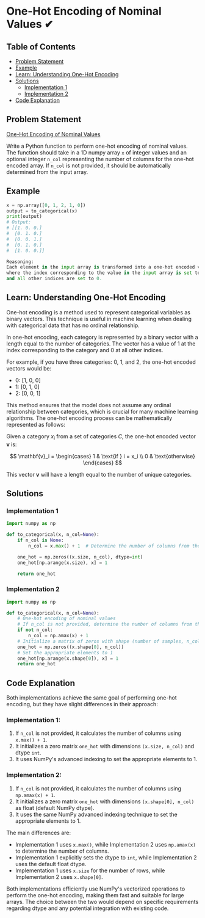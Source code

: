 # One-Hot Encoding of Nominal Values ✔

## Table of Contents

- [Problem Statement](#problem-statement)
- [Example](#example)
- [Learn: Understanding One-Hot Encoding](#learn-understanding-one-hot-encoding)
- [Solutions](#solutions)
  - [Implementation 1](#implementation-1)
  - [Implementation 2](#implementation-2)
- [Code Explanation](#code-explanation)

## Problem Statement

[One-Hot Encoding of Nominal Values](https://www.deep-ml.com/problem/One-Hot%20Encoding%20of%20Nominal%20Values)

Write a Python function to perform one-hot encoding of nominal values. The function should take in a 1D numpy array `x` of integer values and an optional integer `n_col` representing the number of columns for the one-hot encoded array. If `n_col` is not provided, it should be automatically determined from the input array.

## Example

```python
x = np.array([0, 1, 2, 1, 0])
output = to_categorical(x)
print(output)
# Output:
# [[1. 0. 0.]
#  [0. 1. 0.]
#  [0. 0. 1.]
#  [0. 1. 0.]
#  [1. 0. 0.]]

Reasoning:
Each element in the input array is transformed into a one-hot encoded vector,
where the index corresponding to the value in the input array is set to 1, 
and all other indices are set to 0.
```

## Learn: Understanding One-Hot Encoding

One-hot encoding is a method used to represent categorical variables as binary vectors. This technique is useful in machine learning when dealing with categorical data that has no ordinal relationship.

In one-hot encoding, each category is represented by a binary vector with a length equal to the number of categories. The vector has a value of 1 at the index corresponding to the category and 0 at all other indices.

For example, if you have three categories: 0, 1, and 2, the one-hot encoded vectors would be:

- 0: [1, 0, 0]
- 1: [0, 1, 0]
- 2: [0, 0, 1]

This method ensures that the model does not assume any ordinal relationship between categories, which is crucial for many machine learning algorithms. The one-hot encoding process can be mathematically represented as follows:

Given a category $x_i$ from a set of categories $C$, the one-hot encoded vector $\mathbf{v}$ is:

$$ \mathbf{v}_i = 
\begin{cases} 
1 & \text{if } i = x_i \\
0 & \text{otherwise}
\end{cases}
$$

This vector $\mathbf{v}$ will have a length equal to the number of unique categories.

## Solutions

### Implementation 1

```python
import numpy as np

def to_categorical(x, n_col=None):
    if n_col is None:
        n_col = x.max() + 1  # Determine the number of columns from the input array

    one_hot = np.zeros((x.size, n_col), dtype=int)
    one_hot[np.arange(x.size), x] = 1

    return one_hot
```

### Implementation 2

```python
import numpy as np

def to_categorical(x, n_col=None):
    # One-hot encoding of nominal values
    # If n_col is not provided, determine the number of columns from the input array
    if not n_col:
        n_col = np.amax(x) + 1
    # Initialize a matrix of zeros with shape (number of samples, n_col)
    one_hot = np.zeros((x.shape[0], n_col))
    # Set the appropriate elements to 1
    one_hot[np.arange(x.shape[0]), x] = 1
    return one_hot
```

## Code Explanation

Both implementations achieve the same goal of performing one-hot encoding, but they have slight differences in their approach:

### Implementation 1:

1. If `n_col` is not provided, it calculates the number of columns using `x.max() + 1`.
2. It initializes a zero matrix `one_hot` with dimensions `(x.size, n_col)` and dtype `int`.
3. It uses NumPy's advanced indexing to set the appropriate elements to 1.

### Implementation 2:

1. If `n_col` is not provided, it calculates the number of columns using `np.amax(x) + 1`.
2. It initializes a zero matrix `one_hot` with dimensions `(x.shape[0], n_col)` as float (default NumPy dtype).
3. It uses the same NumPy advanced indexing technique to set the appropriate elements to 1.

The main differences are:
- Implementation 1 uses `x.max()`, while Implementation 2 uses `np.amax(x)` to determine the number of columns.
- Implementation 1 explicitly sets the dtype to `int`, while Implementation 2 uses the default float dtype.
- Implementation 1 uses `x.size` for the number of rows, while Implementation 2 uses `x.shape[0]`.

Both implementations efficiently use NumPy's vectorized operations to perform the one-hot encoding, making them fast and suitable for large arrays. The choice between the two would depend on specific requirements regarding dtype and any potential integration with existing code.
